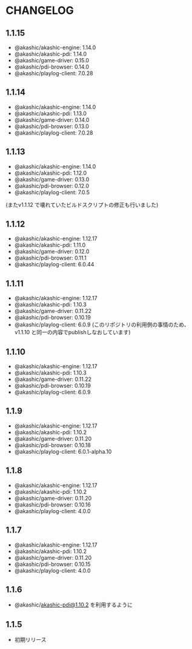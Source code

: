 # CHANGELOG

## 1.1.15
* @akashic/akashic-engine: 1.14.0
* @akashic/akashic-pdi: 1.14.0
* @akashic/game-driver: 0.15.0
* @akashic/pdi-browser: 0.14.0
* @akashic/playlog-client: 7.0.28

## 1.1.14
* @akashic/akashic-engine: 1.14.0
* @akashic/akashic-pdi: 1.13.0
* @akashic/game-driver: 0.14.0
* @akashic/pdi-browser: 0.13.0
* @akashic/playlog-client: 7.0.28

## 1.1.13
* @akashic/akashic-engine: 1.14.0
* @akashic/akashic-pdi: 1.12.0
* @akashic/game-driver: 0.13.0
* @akashic/pdi-browser: 0.12.0
* @akashic/playlog-client: 7.0.5

(またv1.1.12 で壊れていたビルドスクリプトの修正も行いました)

## 1.1.12
* @akashic/akashic-engine: 1.12.17
* @akashic/akashic-pdi: 1.11.0
* @akashic/game-driver: 0.12.0
* @akashic/pdi-browser: 0.11.1
* @akashic/playlog-client: 6.0.44

## 1.1.11
* @akashic/akashic-engine: 1.12.17
* @akashic/akashic-pdi: 1.10.3
* @akashic/game-driver: 0.11.22
* @akashic/pdi-browser: 0.10.19
* @akashic/playlog-client: 6.0.9
(このリポジトリの利用側の事情のため、 v1.1.10 と同一の内容でpublishしなおしています)

## 1.1.10
* @akashic/akashic-engine: 1.12.17
* @akashic/akashic-pdi: 1.10.3
* @akashic/game-driver: 0.11.22
* @akashic/pdi-browser: 0.10.19
* @akashic/playlog-client: 6.0.9

## 1.1.9
* @akashic/akashic-engine: 1.12.17
* @akashic/akashic-pdi: 1.10.2
* @akashic/game-driver: 0.11.20
* @akashic/pdi-browser: 0.10.18
* @akashic/playlog-client: 6.0.1-alpha.10

## 1.1.8
* @akashic/akashic-engine: 1.12.17
* @akashic/akashic-pdi: 1.10.2
* @akashic/game-driver: 0.11.20
* @akashic/pdi-browser: 0.10.16
* @akashic/playlog-client: 4.0.0

## 1.1.7
* @akashic/akashic-engine: 1.12.17
* @akashic/akashic-pdi: 1.10.2
* @akashic/game-driver: 0.11.20
* @akashic/pdi-browser: 0.10.15
* @akashic/playlog-client: 4.0.0

## 1.1.6
* @akashic/akashic-pdi@1.10.2 を利用するように

## 1.1.5
* 初期リリース
